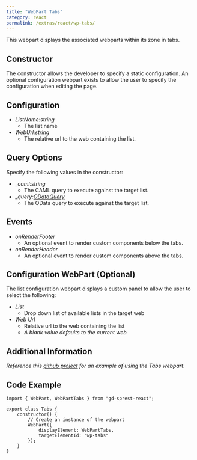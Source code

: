 ```yaml
---
title: "WebPart Tabs"
category: react
permalink: /extras/react/wp-tabs/
---
```

This webpart displays the associated webparts within its zone in tabs.

## Constructor

The constructor allows the developer to specify a static configuration. An optional configuration webpart exists to allow the user to specify the configuration when editing the page.

## Configuration
* _ListName:string_
    * The list name
* _WebUrl:string_
    * The relative url to the web containing the list.

## Query Options
Specify the following values in the constructor:
* __caml:string_
    * The CAML query to execute against the target list.
* __query:[ODataQuery](/dev/odata)_
    * The OData query to execute against the target list.

## Events
* _onRenderFooter_
    * An optional event to render custom components below the tabs.
* _onRenderHeader_
    * An optional event to render custom components above the tabs.

## Configuration WebPart (Optional)
The list configuration webpart displays a custom panel to allow the user to select the following:
* _List_
    * Drop down list of available lists in the target web
* _Web Url_
    * Relative url to the web containing the list
    * _A blank value defaults to the current web_

## Additional Information

_Reference this [github project](https://github.com/gunjandatta/sprest-webparts/tree/master/src/tabs) for an example of using the Tabs webpart._

## Code Example

```tsx
import { WebPart, WebPartTabs } from "gd-sprest-react";

export class Tabs {
    constructor() {
        // Create an instance of the webpart
        WebPart({
            displayElement: WebPartTabs,
            targetElementId: "wp-tabs"
        });
    }
}
```